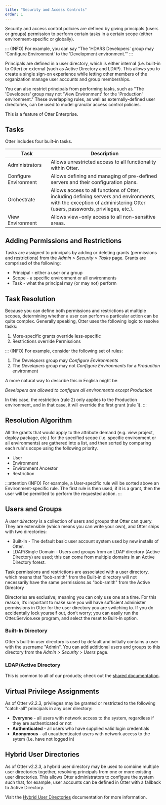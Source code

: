 ```yaml
---
title: "Security and Access Controls"
order: 1
---
```


Security and access control policies are defined by giving principals (users or groups) permission to perform certain tasks in a certain scope (either environment-specific or globally).

::: (INFO)
For example, you can say "The 'HDARS Developers' group may 'Configure Environment' to the 'Development environment.'"
:::

Principals are defined in a user directory, which is either internal (i.e. built-in to Otter) or external (such as Active Directory and LDAP). This allows you to create a single sign-on experience while letting other members of the organization manage user accounts and group memberships.

You can also restrict principals from performing tasks, such as "The 'Developers' group may not 'View Environment' for the 'Production' environment." These overlapping rules, as well as externally-defined user directories, can be used to model granular access control policies.

This is a feature of Otter Enterprise. 

## Tasks 

Otter includes four built-in tasks.

Task                  | Description
----------------------|----------
Administrators        | Allows unrestricted access to all functionality within Otter.
Configure Environment | Allows defining and managing of pre-defined servers and their configuration plans.
Orchestrate           | Allows access to all functions of Otter, including defining servers and environments, with the exception of administering Otter (users, passwords, privileges, etc.).
View Environment      | Allows view-only access to all non-sensitive areas.

## Adding Permissions and Restrictions

Tasks are assigned to principals by adding or deleting grants (permissions and restrictions) from the *Admin > Security > Tasks* page. Grants are comprised of the following:

- Principal - either a user or a group
- Scope - a specific environment or all environments
- Task - what the principal may (or may not) perform

## Task Resolution 

Because you can define both permissions and restrictions at multiple scopes, determining whether a user can perform a particular action can be quite complex. Generally speaking, Otter uses the following logic to resolve tasks:

1. More-specific grants override less-specific
2. Restrictions override Permissions

::: (INFO)
For example, consider the following set of rules:

1. The *Developers* group may *Configure Environments*
2. The *Developers* group may not *Configure Environments* for a *Production* environment

A more natural way to describe this in English might be:

*Developers are allowed to configure all environments except Production*

In this case, the restriction (rule 2) only applies to the Production environment, and in that case, it will override the first grant (rule 1).
:::

## Resolution Algorithm 

All the grants that would apply to the attribute demand (e.g. view project, deploy package, etc.) for the specified scope (i.e. specific environment or all environments) are gathered into a list, and then sorted by comparing each rule's scope using the following priority.

- User
- Environment
- Environment Ancestor
- Restriction

:::attention (INFO)
For example, a User-specific rule will be sorted above an Environment-specific rule. The first rule is then used; if it is a grant, then the user will be permitted to perform the requested action.
:::

## Users and Groups 

A *user directory* is a collection of users and groups that Otter can query. They are extensible (which means you can write your own), and Otter ships with two directories:

- Built-In - The default basic user account system used by new installs of Otter.
- LDAP/Single Domain - Users and groups from an LDAP directory (Active Directory) are used; this can come from multiple domains in an Active Directory forest.

Task permissions and restrictions are associated with a user directory, which means that "bob-smith" from the Built-in directory will not necessarily have the same permissions as "bob-smith" from the Active Directory

Directories are exclusive; meaning you can only use one at a time. For this reason, it’s important to make sure you will have sufficient administer permissions in Otter for the user directory you are switching to. If you do accidentally lock yourself out, don’t worry; you can easily run the Otter.Service.exe program, and select the reset to Built-In option.

### Built-In Directory

Otter's built-in user directory is used by default and initially contains a user with the username "Admin". You can add additional users and groups to this directory from the *Admin > Security > Users* page.

### LDAP/Active Directory

This is common to all of our products; check out the [shared documentation](/docs/installation/security-ldap-active-directory/various-ldap-ldap-active-directory).

## Virtual Privilege Assignments

As of Otter v2.2.3, privileges may be granted or restricted to the following "catch-all" principals in any user directory:

 - **Everyone** - all users with network access to the system, regardless if they are authenticated or not
 - **Authenticated** - all users who have supplied valid login credentials
 - **Anonymous** - all unauthenticated users with network access to the sytem (i.e. have not logged in)

## Hybrid User Directories

As of Otter v2.2.3, a hybrid user directory may be used to combine multiple user directories together, resolving principals from one or more existing user directories. This allows Otter administrators to configure the system such that, for example, user accounts can be defined in Otter with a fallback to Active Directory.

Visit the [Hybrid User Directories](/docs/installation/security-ldap-active-directory/legacyconfigurations/various-ldap-combining-with-built-in) documentation for more information.